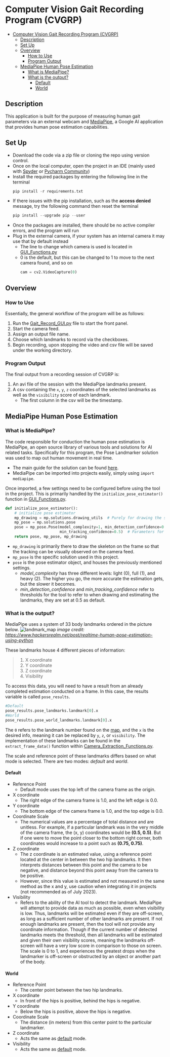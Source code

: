 # Computer Vision Gait Recording Program (CVGRP)


- [Computer Vision Gait Recording Program (CVGRP)](#computer-vision-gait-recording-program-cvgrp)
  - [Description](#description)
  - [Set Up](#set-up)
  - [Overview](#overview)
    - [How to Use](#how-to-use)
    - [Program Output](#program-output)
  - [MediaPipe Human Pose Estimation](#mediapipe-human-pose-estimation)
    - [What is MediaPipe?](#what-is-mediapipe)
    - [What is the output?](#what-is-the-output)
      - [Default](#default)
      - [World](#world)

## Description
This application is built for the purpose of measuring human gait parameters via an external webcam and [MediaPipe](https://github.com/google/mediapipe), a Google AI application that provides human pose estimation capabilities.

## Set Up
- Download the code via a zip file or cloning the repo using version control.
- Once on the local computer, open the project in an IDE (mainly used with [Spyder](https://www.spyder-ide.org/) or [Pycharm Community](https://www.jetbrains.com/pycharm/download/?section=windows))
- Install the required packages by entering the following line in the terminal
  ```python console
  pip install -r requirements.txt
  ```
- If there issues with the pip installation, such as the **access denied** message, try the following command then reset the terminal
  ```python console
  pip install --upgrade pip --user
  ```
- Once the packages are installed, there should be no active compiler errors, and the program will run
- Plug in the external camera, if your system has an internal camera it may use that by default instead
    - The line to change which camera is used is located in [GUI_Functions.py](https://github.com/Eli-Bro/CV-Gait-Analysis-SU2023/blob/master/GUI_Functions.py)
    - 0 is the default, but this can be changed to 1 to move to the next camera found, and so on
      ```python
      cam = cv2.VideoCapture(0)
      ```

## Overview
### How to Use
Essentially, the general workflow of the program will be as follows:
1. Run the [Gait_Record_GUI.py](https://github.com/Eli-Bro/CV-Gait-Analysis-SU2023/blob/master/Gait_Record_GUI.py) file to start the front panel.
2. Start the camera feed.
3. Assign an output file name.
4. Choose which landmarks to record via the checkboxes.
5. Begin recording, upon stopping the video and csv file will be saved under the working directory.

### Program Output
The final output from a recording session of CVGRP is:
1. An avi file of the session with the MediaPipe landmarks present.
2. A csv containing the ```x```, ```y```, ```z``` coordinates of the selected landmarks as well as the ```visibility``` score of each landmark.
    - The first column in the csv will be the timestamp.

## MediaPipe Human Pose Estimation
### What is MediaPipe?
The code responsible for conduction the human pose estimation is MediaPipe, an open source library of various tools and solutions for AI related tasks. Specifically for this program, the Pose Landmarker solution was used to map out human movement in real time.
- The main guide for the solution can be found [here](https://developers.google.com/mediapipe/solutions/vision/pose_landmarker).
- MediaPipe can be imported into projects easily, simply using ```import mediapipe```.

Once imported, a few settings need to be configured before using the tool in the project. This is primarily handled by the ```initialize_pose_estimator()``` function in [GUI_Functions.py](https://github.com/Eli-Bro/CV-Gait-Analysis-SU2023/blob/master/GUI_Functions.py).

```python
def initialize_pose_estimator():
    # initialize pose estimator
    mp_drawing = mp.solutions.drawing_utils  # Purely for drawing the skeleton on the video
    mp_pose = mp.solutions.pose
    pose = mp_pose.Pose(model_complexity=1, min_detection_confidence=0.5,
                        min_tracking_confidence=0.5)  # Parameters for the pose detection
    return pose, mp_pose, mp_drawing
```
- ```mp_drawing``` is primarily there to draw the skeleton on the frame so that the tracking can be visually observed on the camera feed.
- ```mp_pose``` is the specific solution used in this project.
- ```pose``` is the pose estimator object, and houses the previously mentioned settings. 
  - *model_complexity* has three different levels: light (0), full (1), and heavy (2). The higher you go, the more accurate the estimation gets, but the slower it becomes.
  - *min_detection_confidence* and *min_tracking_confidence* refer to thresholds for the tool to refer to when drawing and estimating the landmarks, they are set at 0.5 as default.  

### What is the output?
MediaPipe uses a system of 33 body landmarks ordered in the picture below. 
![landmark_map](https://github.com/Eli-Bro/CV-Gait-Analysis-SU2023/assets/78119596/9afd87d4-9566-4b3f-a360-752a07b815e9)
*image credit: https://www.hackersrealm.net/post/realtime-human-pose-estimation-using-python*

These landmarks house 4 different pieces of information:
>1. X coordinate
>2. Y coordinate
>3. Z coordinate
>4. Visibility

To access this data, you will need to have a result from an already completed estimation conducted on a frame. In this case, the results variable is called ```pose_results```. 
```python
#Default
pose_results.pose_landmarks.landmark[0].x
#World
pose_results.pose_world_landmarks.landmark[0].x
```
The ```0``` refers to the landmark number found on the [map](#what-is-the-output), and the ```x``` is the desired info, meaning it can be replaced by ```y```, ```z```, or ```visibility```. The implementation of these landmarks can be found in the ```extract_frame_data()``` function within [Camera_Extraction_Functions.py](https://github.com/Eli-Bro/CV-Gait-Analysis-SU2023/blob/master/Camera_Extraction_Functions.py). 

The scale and reference point of these landmarks differs based on what mode is selected. There are two modes: *default* and *world*.

#### Default
- Reference Point
  - Default mode uses the top left of the camera frame as the origin.
- X coordinate
  - The right edge of the camera frame is 1.0, and the left edge is 0.0.
- Y coordinate
  - The bottom edge of the camera frame is 1.0, and the top edge is 0.0.
- Coordinate Scale
  - The numerical values are a percentage of total distance and are unitless. For example, if a particular landmark was in the very middle of the camera frame, the (x, y) coordinates would be **(0.5, 0.5)**. But if one were to move the point closer to the bottom right corner, both coordinates would increase to a point such as **(0.75, 0.75)**.
- Z coordinate
  - The z coordinate is an estimated value, using a reference point located at the center in between the two hip landmarks. It then interprets distances between this point and the camera to be negative, and distance beyond this point away from the camera to be positive.
  - However, since this value is estimated and not measured in the same method as the x and y, use caution when integrating it in projects (not recommended as of July 2023).
- Visibility
  - Refers to the ability of the AI tool to detect the landmark. MediaPipe will attempt to provide data as much as possible, even when visibility is low. Thus, landmarks will be estimated even if they are off-screen, as long as a sufficient number of other landmarks are present. If not enough landmarks are present, then the tool will not provide any coordinate information. Though if the current number of detected landmarks meets the threshold, then all landmarks will be estimated and given their own visibility scores, meaning the landmarks off-screen will have a very low score in comparison to those on screen. The scale is 0 to 1, and experiences the greatest drops when the landmarker is off-screen or obstructed by an object or another part of the body.

#### World
- Reference Point
  - The center point between the two hip landmarks.
- X coordinate
  - In front of the hips is positive, behind the hips is negative.
- Y coordinate
  - Below the hips is positive, above the hips is negative.
- Coordinate Scale
  - The distance (in meters) from this center point to the particular landmarker.
- Z coordinate
  - Acts the same as [default](#default) mode.
- Visibility
  - Acts the same as [default](#default) mode. 

